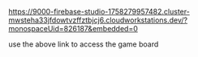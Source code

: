 https://9000-firebase-studio-1758279957482.cluster-mwsteha33jfdowtvzffztbjcj6.cloudworkstations.dev/?monospaceUid=826187&embedded=0

use the above link to access the game board
